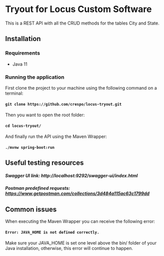 # Tryout for Locus Custom Software
This is a REST API with all the CRUD methods for the tables City and State.

## Installation

### Requirements
- Java 11

### Running the application
First clone the project to your machine using the following command on a terminal:
#### ```git clone https://github.com/crespo/locus-tryout.git```
Then you want to open the root folder:
#### ```cd locus-tryout/```
And finally run the API using the Maven Wrapper:
#### ```./mvnw spring-boot:run```
## Useful testing resources
##### Swagger UI link: http://localhost:9292/swagger-ui/index.html
##### Postman predefined requests: https://www.getpostman.com/collections/3d484a115ac63c1799dd
## Common issues
When executing the Maven Wrapper you can receive the following error:
#### ```Error: JAVA_HOME is not defined correctly.```
Make sure your JAVA_HOME is set one level above the bin/ folder of your Java installation, otherwise, this error will continue to happen.
